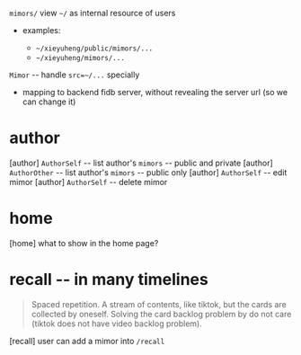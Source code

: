 `mimors/` view `~/` as internal resource of users

- examples:

  - `~/xieyuheng/public/mimors/...`
  - `~/xieyuheng/mimors/...`

`Mimor` -- handle `src=~/...` specially

- mapping to backend fidb server, without revealing the server url (so we can change it)

# author

[author] `AuthorSelf` -- list author's `mimors` -- public and private
[author] `AuthorOther` -- list author's `mimors` -- public only
[author] `AuthorSelf` -- edit mimor
[author] `AuthorSelf` -- delete mimor

# home

[home] what to show in the home page?

# recall -- in many timelines

> Spaced repetition. A stream of contents, like tiktok, but the cards
> are collected by oneself. Solving the card backlog problem by do not
> care (tiktok does not have video backlog problem).

[recall] user can add a mimor into `/recall`
